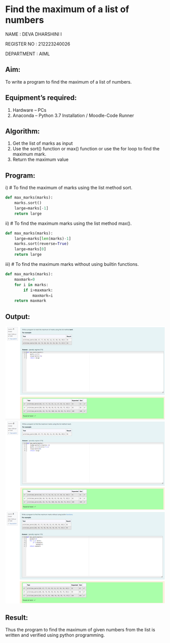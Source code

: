 # Find the maximum of a list of numbers
NAME : DEVA DHARSHINI I

REGISTER NO : 212223240026

DEPARTMENT : AIML

## Aim:
To write a program to find the maximum of a list of numbers.
## Equipment’s required:
1.	Hardware – PCs
2.	Anaconda – Python 3.7 Installation / Moodle-Code Runner
## Algorithm:
1.	Get the list of marks as input
2.	Use the sort() function or max() function or use the for loop to find the maximum mark.
3.	Return the maximum value
## Program:

i)	# To find the maximum of marks using the list method sort.
```Python
def max_marks(marks):
    marks.sort()
    large=marks[-1]
    return large
```

ii)	# To find the maximum marks using the list method max().
```Python
def max_marks(marks):
    large=marks[len(marks)-1]
    marks.sort(reverse=True)
    large=marks[0]
    return large
```

iii) # To find the maximum marks without using builtin functions.
```Python
def max_marks(marks):
    maxmark=0
    for i in marks:
        if i>maxmark:
            maxmark=i
    return maxmark
```



## Output:
![alt text](<Screenshot 2024-03-25 210204.png>)
![alt text](<Screenshot 2024-03-25 210249.png>)
![alt text](<Screenshot 2024-03-25 210356.png>)

## Result:
Thus the program to find the maximum of given numbers from the list is written and verified using python programming.
